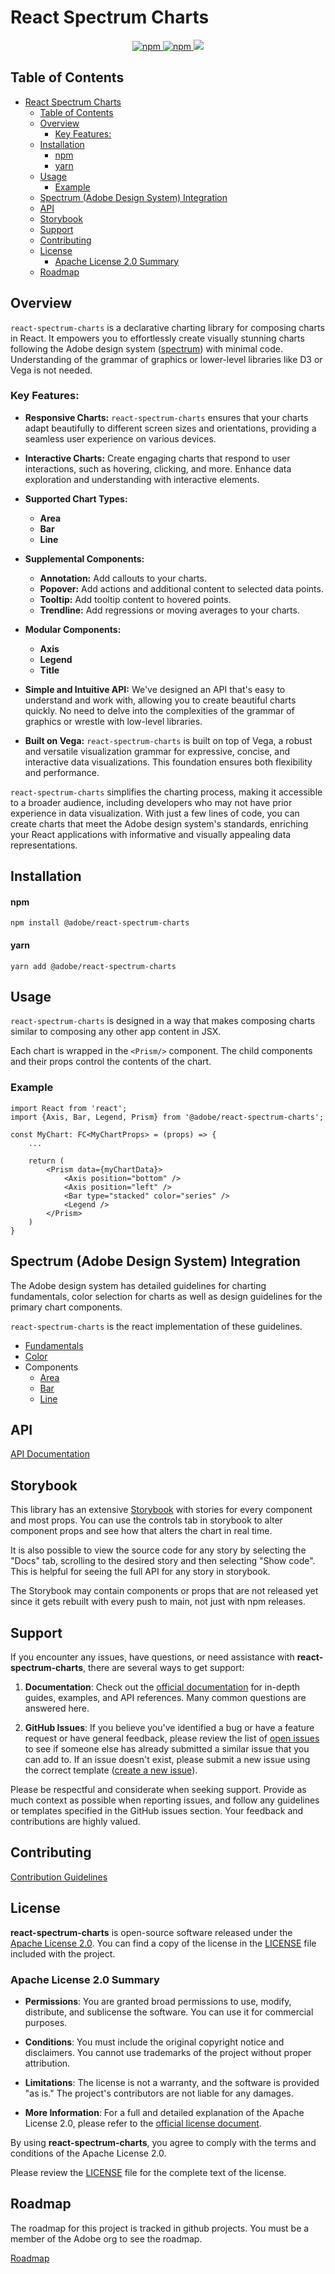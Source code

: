 # React Spectrum Charts

<p align="center">
<a href="https://www.npmjs.com/package/@adobe/react-spectrum-charts" alt="Latest version">
    <img alt="npm" src="https://img.shields.io/npm/v/@adobe/react-spectrum-charts.svg?style=flat-square">
</a>
<a href="https://www.npmjs.com/package/@adobe/react-spectrum-charts" alt="Download count">
    <img alt="npm" src="https://img.shields.io/npm/dt/@adobe/react-spectrum-charts?style=flat-square">
</a>
<a href="https://github.com/adobe/react-spectrum-charts/graphs/contributors" alt="Contributors">
    <img src="https://img.shields.io/github/contributors/adobe/react-spectrum-charts" />
</a>
</p>

## Table of Contents

- [React Spectrum Charts](#react-spectrum-charts)
  - [Table of Contents](#table-of-contents)
  - [Overview](#overview)
    - [Key Features:](#key-features)
  - [Installation](#installation)
      - [npm](#npm)
      - [yarn](#yarn)
  - [Usage](#usage)
    - [Example](#example)
  - [Spectrum (Adobe Design System) Integration](#spectrum-adobe-design-system-integration)
  - [API](#api)
  - [Storybook](#storybook)
  - [Support](#support)
  - [Contributing](#contributing)
  - [License](#license)
    - [Apache License 2.0 Summary](#apache-license-20-summary)
  - [Roadmap](#roadmap)

## Overview

`react-spectrum-charts` is a declarative charting library for composing charts in React. It empowers you to effortlessly create visually stunning charts following the Adobe design system ([spectrum](https://spectrum.adobe.com)) with minimal code. Understanding of the grammar of graphics or lower-level libraries like D3 or Vega is not needed.

### Key Features:

-   **Responsive Charts:** `react-spectrum-charts` ensures that your charts adapt beautifully to different screen sizes and orientations, providing a seamless user experience on various devices.

-   **Interactive Charts:** Create engaging charts that respond to user interactions, such as hovering, clicking, and more. Enhance data exploration and understanding with interactive elements.

-   **Supported Chart Types:**

    -   **Area**
    -   **Bar**
    -   **Line**

-   **Supplemental Components:**

    -   **Annotation:** Add callouts to your charts.
    -   **Popover:** Add actions and additional content to selected data points.
    -   **Tooltip:** Add tooltip content to hovered points.
    -   **Trendline:** Add regressions or moving averages to your charts.

-   **Modular Components:**

    -   **Axis**
    -   **Legend**
    -   **Title**

-   **Simple and Intuitive API:** We've designed an API that's easy to understand and work with, allowing you to create beautiful charts quickly. No need to delve into the complexities of the grammar of graphics or wrestle with low-level libraries.

-   **Built on Vega:** `react-spectrum-charts` is built on top of Vega, a robust and versatile visualization grammar for expressive, concise, and interactive data visualizations. This foundation ensures both flexibility and performance.

`react-spectrum-charts` simplifies the charting process, making it accessible to a broader audience, including developers who may not have prior experience in data visualization. With just a few lines of code, you can create charts that meet the Adobe design system's standards, enriching your React applications with informative and visually appealing data representations.

## Installation

#### npm

```
npm install @adobe/react-spectrum-charts
```

#### yarn

```
yarn add @adobe/react-spectrum-charts
```

## Usage

`react-spectrum-charts` is designed in a way that makes composing charts similar to composing any other app content in JSX.

Each chart is wrapped in the `<Prism/>` component. The child components and their props control the contents of the chart.

### Example

```
import React from 'react';
import {Axis, Bar, Legend, Prism} from '@adobe/react-spectrum-charts';

const MyChart: FC<MyChartProps> = (props) => {
    ...

    return (
        <Prism data={myChartData}>
            <Axis position="bottom" />
            <Axis position="left" />
            <Bar type="stacked" color="series" />
            <Legend />
        </Prism>
    )
}
```

## Spectrum (Adobe Design System) Integration

The Adobe design system has detailed guidelines for charting fundamentals, color selection for charts as well as design guidelines for the primary chart components.

`react-spectrum-charts` is the react implementation of these guidelines.

-   [Fundamentals](https://spectrum.adobe.com/page/data-visualization-fundamentals/)
-   [Color](https://spectrum.adobe.com/page/color-for-data-visualization/)
-   Components
    -   [Area](https://spectrum.adobe.com/page/area-chart/)
    -   [Bar](https://spectrum.adobe.com/page/bar-chart/)
    -   [Line](https://spectrum.adobe.com/page/line-chart/)

## API

[API Documentation](https://github.com/adobe/react-spectrum-charts/wiki)

## Storybook

This library has an extensive [Storybook](opensource.adobe.com/react-spectrum-charts/) with stories for every component and most props. You can use the controls tab in storybook to alter component props and see how that alters the chart in real time.

It is also possible to view the source code for any story by selecting the "Docs" tab, scrolling to the desired story and then selecting "Show code". This is helpful for seeing the full API for any story in storybook.

The Storybook may contain components or props that are not released yet since it gets rebuilt with every push to main, not just with npm releases.

## Support

If you encounter any issues, have questions, or need assistance with **react-spectrum-charts**, there are several ways to get support:

1. **Documentation**: Check out the [official documentation](https://link-to-your-documentation) for in-depth guides, examples, and API references. Many common questions are answered here.

2. **GitHub Issues**: If you believe you've identified a bug or have a feature request or have general feedback, please review the list of [open issues](https://github.com/adobe/react-spectrum-charts/issues) to see if someone else has already submitted a similar issue that you can add to. If an issue doesn't exist, please submit a new issue using the correct template ([create a new issue](https://github.com/adobe/react-spectrum-charts/issues/new/choose)).

Please be respectful and considerate when seeking support. Provide as much context as possible when reporting issues, and follow any guidelines or templates specified in the GitHub issues section. Your feedback and contributions are highly valued.

## Contributing

[Contribution Guidelines](https://github.com/adobe/react-spectrum-charts/wiki)

## License

**react-spectrum-charts** is open-source software released under the [Apache License 2.0](https://www.apache.org/licenses/LICENSE-2.0). You can find a copy of the license in the [LICENSE](LICENSE) file included with the project.

### Apache License 2.0 Summary

-   **Permissions**: You are granted broad permissions to use, modify, distribute, and sublicense the software. You can use it for commercial purposes.

-   **Conditions**: You must include the original copyright notice and disclaimers. You cannot use trademarks of the project without proper attribution.

-   **Limitations**: The license is not a warranty, and the software is provided "as is." The project's contributors are not liable for any damages.

-   **More Information**: For a full and detailed explanation of the Apache License 2.0, please refer to the [official license document](https://www.apache.org/licenses/LICENSE-2.0).

By using **react-spectrum-charts**, you agree to comply with the terms and conditions of the Apache License 2.0.

Please review the [LICENSE](LICENSE) file for the complete text of the license.

## Roadmap

The roadmap for this project is tracked in github projects. You must be a member of the Adobe org to see the roadmap.

[Roadmap](https://github.com/orgs/adobe/projects/46)
